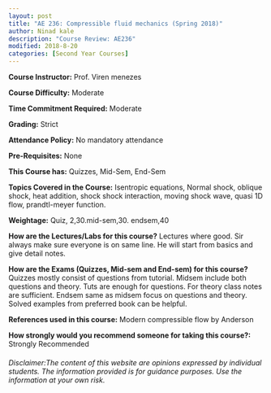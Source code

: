 ```yaml
---
layout: post
title: "AE 236: Compressible fluid mechanics (Spring 2018)"
author: Ninad kale
description: "Course Review: AE236"
modified: 2018-8-20
categories: [Second Year Courses]
---
```


**Course Instructor:** Prof.  Viren menezes

**Course Difficulty:** Moderate

**Time Commitment Required:** Moderate

**Grading:** Strict

**Attendance Policy:** No mandatory attendance

**Pre-Requisites:** None 

**This Course has:** Quizzes, Mid-Sem, End-Sem

**Topics Covered in the Course:**
Isentropic equations, Normal shock, oblique shock, heat addition, shock shock interaction, moving shock wave, quasi 1D flow, prandtl-meyer function. 

**Weightage:**
Quiz, 2,30.mid-sem,30. endsem,40

**How are the Lectures/Labs for this course?**
Lectures where good. Sir always make sure everyone is on same line. He will start from basics and give detail notes. 

**How are the Exams (Quizzes, Mid-sem and End-sem) for this course?**
Quizzes mostly consist of questions from tutorial. Midsem include both questions and theory. Tuts are enough for questions. For theory class notes are sufficient. Endsem same as midsem focus on questions and theory. Solved examples from preferred book can be helpful. 

**References used in this course:**
Modern compressible flow by Anderson 

**How strongly would you recommend someone for taking this course?:**
Strongly Recommended

###### Disclaimer:The content of this website are opinions expressed by individual students. The information provided is for guidance purposes. Use the information at your own risk.